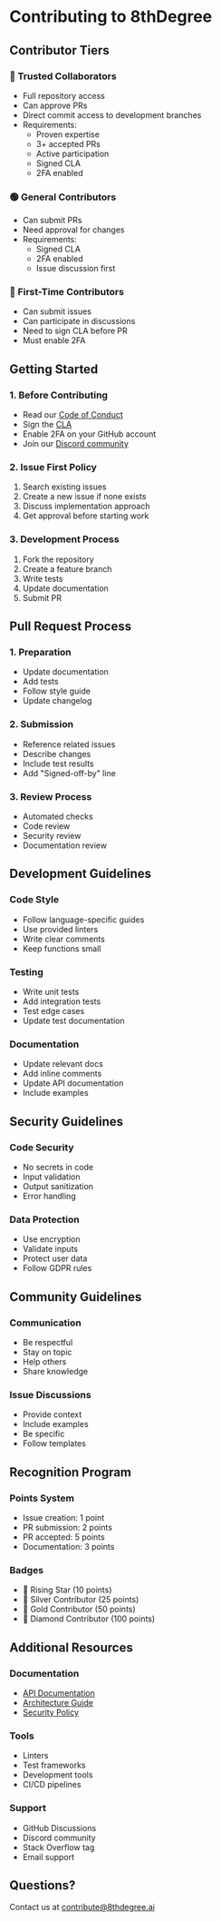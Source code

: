 # Contributing to 8thDegree

## Contributor Tiers

### 🔹 Trusted Collaborators
- Full repository access
- Can approve PRs
- Direct commit access to development branches
- Requirements:
  - Proven expertise
  - 3+ accepted PRs
  - Active participation
  - Signed CLA
  - 2FA enabled

### 🟢 General Contributors
- Can submit PRs
- Need approval for changes
- Requirements:
  - Signed CLA
  - 2FA enabled
  - Issue discussion first

### 🔴 First-Time Contributors
- Can submit issues
- Can participate in discussions
- Need to sign CLA before PR
- Must enable 2FA

## Getting Started

### 1. Before Contributing
- Read our [Code of Conduct](CODE_OF_CONDUCT.md)
- Sign the [CLA](CLA.md)
- Enable 2FA on your GitHub account
- Join our [Discord community](https://discord.gg/8thdegree)

### 2. Issue First Policy
1. Search existing issues
2. Create a new issue if none exists
3. Discuss implementation approach
4. Get approval before starting work

### 3. Development Process
1. Fork the repository
2. Create a feature branch
3. Write tests
4. Update documentation
5. Submit PR

## Pull Request Process

### 1. Preparation
- Update documentation
- Add tests
- Follow style guide
- Update changelog

### 2. Submission
- Reference related issues
- Describe changes
- Include test results
- Add "Signed-off-by" line

### 3. Review Process
- Automated checks
- Code review
- Security review
- Documentation review

## Development Guidelines

### Code Style
- Follow language-specific guides
- Use provided linters
- Write clear comments
- Keep functions small

### Testing
- Write unit tests
- Add integration tests
- Test edge cases
- Update test documentation

### Documentation
- Update relevant docs
- Add inline comments
- Update API documentation
- Include examples

## Security Guidelines

### Code Security
- No secrets in code
- Input validation
- Output sanitization
- Error handling

### Data Protection
- Use encryption
- Validate inputs
- Protect user data
- Follow GDPR rules

## Community Guidelines

### Communication
- Be respectful
- Stay on topic
- Help others
- Share knowledge

### Issue Discussions
- Provide context
- Include examples
- Be specific
- Follow templates

## Recognition Program

### Points System
- Issue creation: 1 point
- PR submission: 2 points
- PR accepted: 5 points
- Documentation: 3 points

### Badges
- 🌟 Rising Star (10 points)
- 🥈 Silver Contributor (25 points)
- 🥇 Gold Contributor (50 points)
- 💎 Diamond Contributor (100 points)

## Additional Resources

### Documentation
- [API Documentation](api/README.md)
- [Architecture Guide](architecture/README.md)
- [Security Policy](security/README.md)

### Tools
- Linters
- Test frameworks
- Development tools
- CI/CD pipelines

### Support
- GitHub Discussions
- Discord community
- Stack Overflow tag
- Email support

## Questions?
Contact us at contribute@8thdegree.ai 